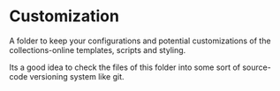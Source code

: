 # Customization

A folder to keep your configurations and potential customizations of the
collections-online templates, scripts and styling.

Its a good idea to check the files of this folder into some sort of source-code
versioning system like git.
